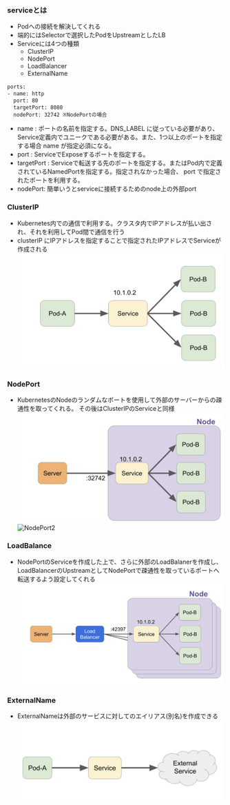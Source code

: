 ### serviceとは

- Podへの接続を解決してくれる
- 端的にはSelectorで選択したPodをUpstreamとしたLB
- Serviceには4つの種類
  - ClusterIP
  - NodePort
  - LoadBalancer
  - ExternalName
```
ports:
- name: http
  port: 80
  targetPort: 8080
  nodePort: 32742 ※NodePortの場合
```
- name : ポートの名前を指定する。DNS_LABEL に従っている必要があり、Service定義内でユニークである必要がある。また、1つ以上のポートを指定する場合 name が指定必須になる。
- port : ServiceでExposeするポートを指定する。
- targetPort : Serviceで転送する先のポートを指定する。またはPod内で定義されているNamedPortを指定する。指定されなかった場合、 port で指定されたポートを利用する。
- nodePort: 簡単いうとserviceに接続するためのnode上の外部port
### ClusterIP
- Kubernetes内での通信で利用する。クラスタ内でIPアドレスが払い出され、それを利用してPod間で通信を行う
- clusterIP にIPアドレスを指定することで指定されたIPアドレスでServiceが作成される
![ClusterIP](./images/ClusterIP.png)

### NodePort
- KubernetesのNodeのランダムなポートを使用して外部のサーバーからの疎通性を取ってくれる。 その後はClusterIPのServiceと同様
![NodePort](./images/NodePort.png)
![NodePort2](./images/NodePort2.png)

### LoadBalance
- NodePortのServiceを作成した上で、さらに外部のLoadBalanerを作成し、LoadBalancerのUpstreamとしてNodePortで疎通性を取っているポートへ転送するよう設定してくれる
![LoadBalance](./images/LoadBalancer.png)

### ExternalName
- ExternalNameは外部のサービスに対してのエイリアス(別名)を作成できる
![ExternalName](./images/ExternalName.png)
